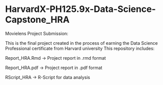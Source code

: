 # HarvardX-PH125.9x-Data-Science-Capstone_HRA 

Movielens Project Submission:

This is the final project created in the process of earning the Data Science Professional certificate from Harvard university
This repository includes: 

Report_HRA.Rmd -> Project report in .rmd format

Report_HRA.pdf -> Project report in .pdf format

RScript_HRA -> R-Script for data analysis
